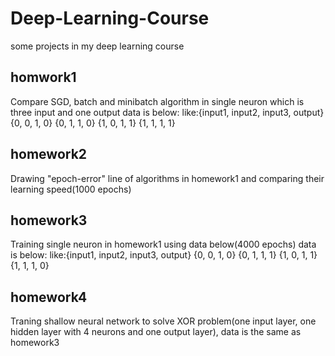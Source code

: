 # Deep-Learning-Course
some projects in my deep learning course
## homwork1
Compare SGD, batch and minibatch algorithm in single neuron which is three input and one output
data is below:
like:{input1, input2, input3, output}
{0, 0, 1, 0}
{0, 1, 1, 0}
{1, 0, 1, 1}
{1, 1, 1, 1}
## homework2
Drawing "epoch-error" line of algorithms in homework1 and comparing their learning speed(1000 epochs)
## homework3
Training single neuron in homework1 using data below(4000 epochs)
data is below:
like:{input1, input2, input3, output}
{0, 0, 1, 0}
{0, 1, 1, 1}
{1, 0, 1, 1}
{1, 1, 1, 0}
## homework4
Traning shallow neural network to solve XOR problem(one input layer, one hidden layer with 4 neurons and one output layer), data is the same as homework3
